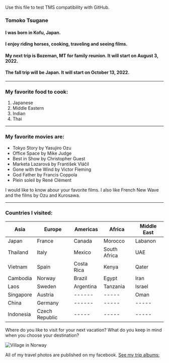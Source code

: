 <notlocalize> Use this file to test TMS compatibility with GitHub. </notlocalize> 

### Tomoko Tsugane

#### I was born in Kofu, Japan.
#### I enjoy riding horses, cooking, traveling and seeing films.
#### My next trip is Bozeman, MT for family reunion. It will start on August 3, 2022.
#### The fall trip will be Japan. It will start on October 13, 2022. 

---

### My favorite food to cook:

1. Japanese
2. Middle Eastern
3. Indian
4. Thai

---

### My favorite movies are:

- Tokyo Story by Yasujiro Ozu
- Office Space by Mike Judge
- Best in Show by Christopher Guest
- Marketa Lazarová by František Vláčil
- Gone with the Wind by Victor Fleming
- God Father by Francis Coppola
- Plein soleil by René Clément

I would like to know abour your favorite films. 
I also like French New Wave and the films by Ozu and Kurosawa.

---

### Countries I visited: 

| Asia | Europe | Americas | Africa | Middle East |
| ----------- | ----------- | ----------- | ----------- | ----------- |
| Japan | France | Canada | Morocco | Labanon |
| Thailand | Italy | Mexico | South Africa | UAE |
| Vietnam | Spain | Costa Rica | Kenya | Qater |
| Cambodia | Norway | Brazil | Egypt | Iran |
| Laos | Sweden | Argentina | Tanzania | Israel |
| Singapore | Austria | ------ | ----- | Oman |
| China | Germany | ------ | ----- | ----- |
| Indonesia | Czech Republic | ----- | ----- | ----- |

Where do you like to visit for your next vacation? 
What do you keep in mind when you choose your destination?

![Village in Norway](https://scontent-sea1-1.xx.fbcdn.net/v/t1.6435-9/68543886_10157705280239916_3227386744320032768_n.jpg?_nc_cat=103&ccb=1-7&_nc_sid=cdbe9c&_nc_ohc=l1jUFB4wjV0AX_bEJbZ&tn=UbFy1T7m7IVFCrKM&_nc_ht=scontent-sea1-1.xx&oh=00_AT-z8uWJoDUpe90MAWe8Io14c8k-6u8wDfdPXeMYwx4EQw&oe=6300D31A)

All of my travel photos are published on my facebook. 
[See my trip albums: ](https://www.facebook.com/tomoko.tsugane.5)
